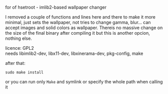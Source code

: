 for of hsetroot - imlib2-based wallpaper changer

I removed a couple of functions and lines here and there to make it more minimal, just sets the wallpaper, not tries to change gamma, blur...
can accept images and solid colors as wallpaper. Thereis no massive change on the size of the final binary after compiling it but this is another opcion, nothing else.

licence: GPL2  
needs libimlib2-dev, libx11-dev, libxinerama-dev, pkg-config, make

after that:
```
sudo make install
```
or you can run only `Make` and symlink or specify the whole path when calling it
